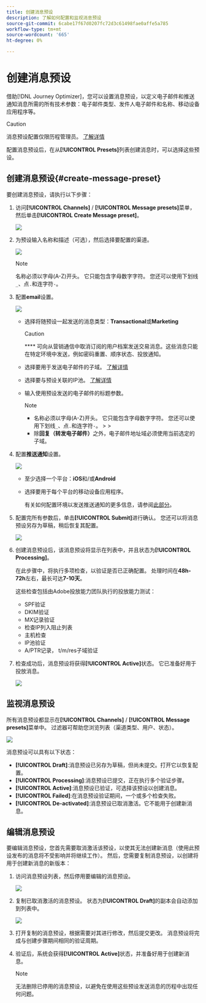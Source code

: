 ```yaml
---
title: 创建消息预设
description: 了解如何配置和监视消息预设
source-git-commit: 6cabe17f67d0207fc72d3c61498fae0affe5a785
workflow-type: tm+mt
source-wordcount: '665'
ht-degree: 0%

---
```



# 创建消息预设

借助[!DNL Journey Optimizer]，您可以设置消息预设，以定义电子邮件和推送通知消息所需的所有技术参数：电子邮件类型、发件人电子邮件和名称、移动设备应用程序等。

>[!CAUTION]
>
> 消息预设配置仅限历程管理员。 [了解详情](../administration/ootb-product-profiles.md#journey-administrator)


配置消息预设后，在从&#x200B;**[!UICONTROL Presets]**&#x200B;列表创建消息时，可以选择这些预设。

## 创建消息预设{#create-message-preset}

要创建消息预设，请执行以下步骤：

1. 访问&#x200B;**[!UICONTROL Channels]** / **[!UICONTROL Message presets]**&#x200B;菜单，然后单击&#x200B;**[!UICONTROL Create Message preset]**。

   ![](../assets/preset-create.png)

1. 为预设输入名称和描述（可选），然后选择要配置的渠道。

   ![](../assets/preset-general.png)


   >[!NOTE]
   >
   > 名称必须以字母(A-Z)开头。 它只能包含字母数字字符。 您还可以使用下划线`_`、点`.`和连字符`-`。

1. 配置&#x200B;**email**&#x200B;设置。

   ![](../assets/preset-email.png)

   * 选择将随预设一起发送的消息类型：**Transactional**&#x200B;或&#x200B;**Marketing**

      >[!CAUTION]
      >
      > **** 可向从营销通信中取消订阅的用户档案发送交易消息。这些消息只能在特定环境中发送，例如密码重置、顺序状态、投放通知。

   * 选择要用于发送电子邮件的子域。 [了解详情](about-subdomain-delegation.md)
   * 选择要与预设关联的IP池。 [了解详情](ip-pools.md)
   * 输入使用预设发送的电子邮件的标题参数。

      >[!NOTE]
      >
      > * 名称必须以字母(A-Z)开头。 它只能包含字母数字字符。 您还可以使用下划线`_`、点`.`和连字符`-`。
         > 
         > 
      * 除&#x200B;**回复（转发电子邮件）**&#x200B;之外，电子邮件地址域必须使用当前选定的子域。



1. 配置&#x200B;**推送通知**&#x200B;设置。

   ![](../assets/preset-push.png)

   * 至少选择一个平台：**iOS**&#x200B;和/或&#x200B;**Android**

   * 选择要用于每个平台的移动设备应用程序。

      有关如何配置环境以发送推送通知的更多信息，请参阅[此部分](../push-configuration.md)。

1. 配置完所有参数后，单击&#x200B;**[!UICONTROL Submit]**&#x200B;进行确认。 您还可以将消息预设另存为草稿，稍后恢复其配置。

   ![](../assets/preset-submit.png)

1. 创建消息预设后，该消息预设将显示在列表中，并且状态为&#x200B;**[!UICONTROL Processing]**。

   在此步骤中，将执行多项检查，以验证是否已正确配置。 处理时间在&#x200B;**48h-72h**&#x200B;左右，最长可达&#x200B;**7-10天**。

   这些检查包括由Adobe投放能力团队执行的投放能力测试：

   * SPF验证
   * DKIM验证
   * MX记录验证
   * 检查IP列入阻止列表
   * 主机检查
   * IP池验证
   * A/PTR记录， t/m/res子域验证

1. 检查成功后，消息预设将获得&#x200B;**[!UICONTROL Active]**&#x200B;状态。 它已准备好用于投放消息。

   <!-- later on, users will be notified in Pulse -->

   ![](../assets/preset-active.png)

## 监视消息预设

所有消息预设都显示在&#x200B;**[!UICONTROL Channels]** / **[!UICONTROL Message presets]**&#x200B;菜单中。 过滤器可帮助您浏览列表（渠道类型、用户、状态）。

![](../assets/preset-filters.png)

消息预设可以具有以下状态：

* **[!UICONTROL Draft]**:消息预设已另存为草稿，但尚未提交。打开它以恢复配置。
* **[!UICONTROL Processing]**:消息预设已提交，正在执行多个验证步骤。
* **[!UICONTROL Active]**:消息预设已验证，可选择该预设以创建消息。
* **[!UICONTROL Failed]**:在消息预设验证期间，一个或多个检查失败。
* **[!UICONTROL De-activated]**:消息预设已取消激活。它不能用于创建新消息。

## 编辑消息预设

要编辑消息预设，您首先需要取消激活该预设，以使其无法创建新消息（使用此预设发布的消息将不受影响并将继续工作）。 然后，您需要复制消息预设，以创建将用于创建新消息的新版本：

1. 访问消息预设列表，然后停用要编辑的消息预设。

   ![](../assets/preset-deactivate.png)

1. 复制已取消激活的消息预设。 状态为&#x200B;**[!UICONTROL Draft]**&#x200B;的副本会自动添加到列表中。

   ![](../assets/preset-duplicated.png)

1. 打开复制的消息预设，根据需要对其进行修改，然后提交更改。 消息预设将完成与创建步骤[](#create-message-preset)期间相同的验证周期。

1. 验证后，系统会获得&#x200B;**[!UICONTROL Active]**&#x200B;状态，并准备好用于创建新消息。

   >[!NOTE]
   >
   >无法删除已停用的消息预设，以避免在使用这些预设发送消息的历程中出现任何问题。

